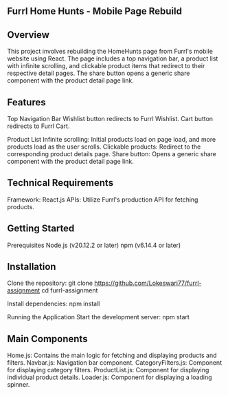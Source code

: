 Furrl Home Hunts - Mobile Page Rebuild
-----------------------------------------------------------------------------------------------------------------------------------------
Overview
-----------------------------
This project involves rebuilding the HomeHunts page from Furrl's mobile website using React. The page includes a top navigation bar, a product list with infinite scrolling, and clickable product items that redirect to their respective detail pages. The share button opens a generic share component with the product detail page link.

Features
-----------------------------------------------------------
Top Navigation Bar
Wishlist button redirects to Furrl Wishlist.
Cart button redirects to Furrl Cart.

Product List
Infinite scrolling: Initial products load on page load, and more products load as the user scrolls.
Clickable products: Redirect to the corresponding product details page.
Share button: Opens a generic share component with the product detail page link.

Technical Requirements
--------------------------------
Framework: React.js
APIs: Utilize Furrl's production API for fetching products.

Getting Started
-------------------------------------
Prerequisites
Node.js (v20.12.2 or later)
npm (v6.14.4 or later)

Installation
----------------
Clone the repository:
git clone https://github.com/Lokeswari77/furrl-assignment
cd furrl-assignment

Install dependencies:
npm install

Running the Application
Start the development server:
npm start

Main Components
-----------------------------------
Home.js: Contains the main logic for fetching and displaying products and filters.
Navbar.js: Navigation bar component.
CategoryFilters.js: Component for displaying category filters.
ProductList.js: Component for displaying individual product details.
Loader.js: Component for displaying a loading spinner.
